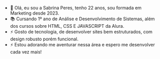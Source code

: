 - 👋 Olá, eu sou a Sabrina Peres, tenho 22 anos, sou formada em Marketing desde 2023.
- 📚 Cursando 1º ano de Análise e Desenvolvimento de Sistemas, além dos cursos sobre HTML, CSS E JAVASCRIPT da Alura.
- ⚡ Gosto de tecnologia, de desenvolver sites bem estruturados, com design robusto porém funcional.  
- ⚡ Estou adorando me aventurar nessa área e espero me desenvolver cada vez mais! 
